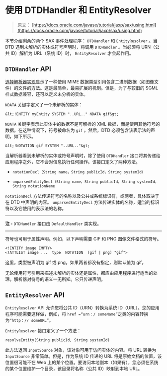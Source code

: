 # 使用 DTDHandler 和 EntityResolver

> 原文： [https://docs.oracle.com/javase/tutorial/jaxp/sax/using.html](https://docs.oracle.com/javase/tutorial/jaxp/sax/using.html)

本节介绍剩余的两个 SAX 事件处理程序： `DTDHandler` 和 `EntityResolver` 。当 DTD 遇到未解析的实体或符号声明时，将调用 `DTDHandler` 。当必须将 URN（公共 ID）解析为 URL（系统 ID）时， `EntityResolver` 才会起作用。

## `DTDHandler` API

[选择解析器实现](validation.html)显示了一种使用 MIME 数据类型引用包含二进制数据（如图像文件）的文件的方法。这是最简单，最易扩展的机制。但是，为了与较旧的 SGML 样式数据兼容，还可以定义未分析的实体。

`NDATA` 关键字定义了一个未解析的实体：

`&lt;!ENTITY myEntity SYSTEM "..URL.." NDATA gif&gt;`

`NDATA` 关键字表示此实体中的数据不是可解析的 XML 数据，而是使用其他符号的数据。在这种情况下，符号被命名为 `gif` 。然后，DTD 必须包含该表示法的声明，如下所示。

`&lt;!NOTATION gif SYSTEM "..URL.."&gt;`

当解析器看到未解析的实体或符号声明时，除了使用 `DTDHandler` 接口将其传递给应用程序之外，它不会对信息执行任何操作。该接口定义了两种方法。

*   `notationDecl（String name，String publicId，String systemId）`

*   `unparsedEntityDecl（String name，String publicId，String systemId，String notationName`

`notationDecl` 方法传递符号的名称以及公共或系统标识符，或两者，具体取决于在 DTD 中声明的内容。 `unparsedEntityDecl` 方法传递实体的名称，适当的标识符以及它使用的表示法的名称。

* * *

**注 -** `DTDHandler` 接口由 `DefaultHandler` 类实现。

* * *

符号也可用于属性声明。例如，以下声明需要 GIF 和 PNG 图像文件格式的符号。

```
<!ENTITY image EMPTY>
<!ATTLIST image ...  type  NOTATION  (gif | png) "gif">

```

这里，类型被声明为 gif 或 png。如果两者都没有指定，则默认值为 gif。

无论使用符号引用来描述未解析的实体还是属性，都应由应用程序进行适当的处​​理。解析器对符号的语义一无所知。它只传递声明。

## `EntityResolver` API

`EntityResolver` API 允许您将公共 ID（URN）转换为系统 ID（URL）。您的应用程序可能需要这样做，例如，将 `href =“urn：/ someName”`之类的内容转换为`“http：// someURL”`。

`EntityResolver` 接口定义了一个方法：

`resolveEntity(String publicId, String systemId)`

此方法返回 `InputSource` 对象，该对象可用于访问实体的内容。将 URL 转换为 `InputSource` 非常简单。但是，作为系统 ID 传递的 URL 将是原始文档的位置，该位置很可能不在 Web 上的某个位置。要访问本地副本（如果有），您必须在系统的某个位置维护一个目录，该目录将名称（公共 ID）映射到本地 URL。